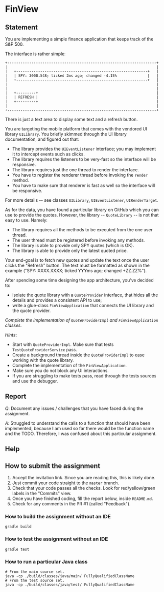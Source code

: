 # FinView

## Statement

You are implementing a simple finance application that keeps track of the S&P 500.

The interface is rather simple:

```
+--------------------------------------------------------------------+
|                                                                    |
|   +------------------------------------------------------------+   |
|   | SPY: 3000.548; ticked 2ms ago; changed -4.15%              |   |
|   +------------------------------------------------------------+   |
|                                                                    |
|                                                                    |
|   +---------+                                                      |
|   | REFRESH |                                                      |
|   +---------+                                                      |
|                                                                    |
+--------------------------------------------------------------------+
```

There is just a text area to display some text and a refresh button.

You are targeting the mobile platform that comes with the vendored UI library `UILibrary`.
You briefly skimmed through the UI library documentation, and figured out that:
* The library provides the `UIEventListener` interface; you may implement it to intercept events such as clicks.
* The library requires the listeners to be very-fast so the interface will be responsive.
* The library requires just the one thread to render the interface.
* You have to register the renderer thread before invoking the `render` method.
* You have to make sure that renderer is fast as well so the interface will be responsive.

For more details -- see classes `UILibrary`, `UIEventListener`, `UIRenderTarget`.

As for the data, you have found a particular library on GitHub which you can use to provide the quotes.
However, the library -- `QuoteLibrary` -- is not that easy to use. Namely:
* The library requires all the methods to be executed from the one user thread.
* The user thread must be registered before invoking any methods.
* The library is able to provide only SPY quotes (which is OK).
* The library is able to provide only the latest quoted price.

Your end-goal is to fetch new quotes and update the text once the user clicks the "Refresh" button.
The text must be formatted as shown in the example ("SPY: XXXX.XXXX; ticked YYYms ago; changed +ZZ.ZZ%").

After spending some time designing the app architecture, you've decided to:
* isolate the quote library with a `QuoteProvider` interface, that hides all the details and provides a consistent API to use;
* write a glue-class `FinViewApplication` that connects the UI library and the quote provider.

*Complete the implementation of `QuoteProviderImpl` and `FinViewApplication` classes.*

*Hints*:
* Start with `QuoteProviderImpl`. Make sure that tests `TestQuoteProviderService` pass.
* Create a background thread inside the `QuoteProviderImpl` to ease working with the quote library.
* Complete the implementation of the `FinViewApplication`.
* Make sure you do not block any UI interactions.
* If you are struggling to make tests pass, read through the tests sources and use the debugger.

## Report

*Q*: Document any issues / challenges that you have faced during the assignment.

*A*: Struggled to understand the calls to a function that should have been implemented, because I am used so far there would be the function name and the TODO. Therefore, I was confused about this particular assignment.

## Help

## How to submit the assignment
1. Accept the invitation link. Since you are reading this, this is likely done.
2. Just commit your code straight to the `master` branch.
3. Check that your code passes all the checks. Look for red/yellow/green labels in the "Commits" view.
4. Once you have finished coding, fill the report below, inside `README.md`.
5. Check for any comments in the PR #1 (called "Feedback").

### How to build the assignment without an IDE

```
gradle build
```

### How to test the assignment without an IDE

```
gradle test
```

### How to run a particular Java class
```
# From the main source set.
java -cp ./build/classes/java/main/ FullyQualifiedClassName
# From the test source set.
java -cp ./build/classes/java/test/ FullyQualifiedClassName
```

